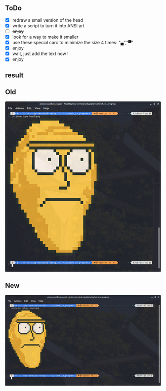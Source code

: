 ## ToDo
- [x] redraw a small version of the head 
- [x] write a script to turn it into ANSI art
- [ ] <del>enjoy</del>
- [x] look for a way to make it smaller
- [x] use these special carc to minimize the size 4 times: "▄","▀"
- [x] enjoy
- [x] wait, just add the text now !
- [x] enjoy

## result

## Old
![Terminal screenshot](window.png)

## New
![New terminal](new.png)
